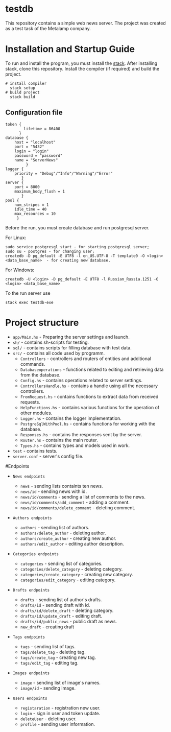 # testdb
This repository contains a simple web news server. The project was created as a test task of the Metalamp company. 
# Installation and Startup Guide
To run and install the program, you must install the [stack](https://docs.haskellstack.org/en/stable/install_and_upgrade/).
After installing stack, clone this repository. Install the compiler (if required) and build the project.

    # install compiler
      stack setup
    # build project
      stack build
## Configuration file
    token {
            lifetime = 86400 
          }
    database {
        host = "localhost"
        port = "5432"
        login = "login"
        password = "password"
        name = "ServerNews"
             }
    logger {
        priority = "Debug"/"Info"/"Warning"/"Error"
           }
    server {
        port = 8000
        maximum_body_flush = 1
           }
    pool {
        num_stripes = 1
        idle_time = 40
        max_resources = 10
         }
         
Before the run, you must create database and run postgresql server. 

For Linux:

    sudo service postgresql start - for starting postgresql server;
    sudo su - postgres - for changing user;
    createdb -D pg_default -E UTF8 -l en_US.UTF-8 -T template0 -O <login> <data_base_name>  - for creating new database.

For Windows:

    createdb -U <login> -D pg_default -E UTF8 -l Russian_Russia.1251 -O <login> <data_base_name>

To the run server use 

    stack exec testdb-exe

# Project structure

* `app/Main.hs` - Preparing the server settings and launch.
* `sh/` - contains sh-scripts for testing.
* `sql/` - contains scripts for filling database with test data.
* `src/` - contains all code used by programm.
    * `Controllers` - controllers and routers of entities and additional commands.
    * `Databaseoperations` - functions related to editing and retrieving data from the database.
    * `Config.hs` - contains operations related to server settings.
    * `ControllersHandle.hs` - contains a handle using all the necessary controllers.
    * `FromRequest.hs` - contains functions to extract data from received requests.
    * `HelpFunctions.hs` - contains various functions for the operation of other modules.
    * `Logger.hs` - contains the logger implementation.
    * `PostgreSqlWithPool.hs` - contains functions for working with the database.
    * `Responses.hs` - contains the responses sent by the server.
    * `Router.hs` - contains the main router.
    * `Types.hs` - contains types and models used in work.
* `test` - contains tests.
* `server.conf` - server's config file.


#Endpoints

* `News endpoints`
    * `news` - sending lists containts ten news.
    * `news/id` - sending news with id.
    * `news/id/comments` - sending a list of comments to the news.
    * `news/id/comments/add_comment` - adding a comment.
    * `news/id/comments/delete_comment` - deleting comment.
* `Authors endpoints`
    * `authors` - sending list of authors.
    * `authors/delete_author` - deleting author.
    * `authors/create_author` - creating new author.
    * `authors/edit_author` - editing author description.
* `Categories endpoints`
    * `categories` - sending list of categories.
    * `categories/delete_category` - deleting category.
    * `categories/create_category` - creating new category.
    * `categories/edit_category` - editing category.

* `Drafts endpoints`
    * `drafts` - sending list of author's drafts.
    * `drafts/id` - sending draft with id.
    * `drafts/id/delete_draft` - deleting category.
    * `drafts/id/update_draft` - editing draft.
    * `drafts/id/public_news` - public draft as news.
    * `new_draft` - creating draft
* `Tags endpoints`
    * `tags` - sending list of tags.
    * `tags/delete_tag` - deleting tag.
    * `tags/create_tag` - creating new tag.
    * `tags/edit_tag` - editing tag.

* `Images endpoints`
    * `image` - sending list of image's names.
    * `image/id` - sending image.
* `Users endpoints`
    * `registaration` - registration new user.
    * `login` - sign in user and token update.
    * `deleteUser` - deleting user.
    * `profile` - sending user information.


